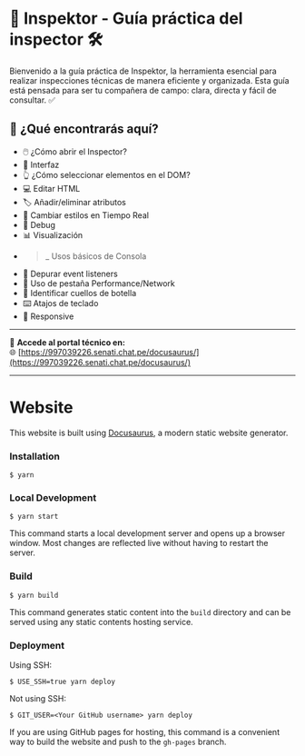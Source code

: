 # 🐄 Inspektor - Guía práctica del inspector 🛠️

Bienvenido a la guía práctica de Inspektor, la herramienta esencial para realizar inspecciones técnicas de manera eficiente y organizada. Esta guía está pensada para ser tu compañera de campo: clara, directa y fácil de consultar. ✅

## 📘 ¿Qué encontrarás aquí?

- 🖱️ ¿Cómo abrir el Inspector?
- 🧩 Interfaz
- 👆 ¿Cómo seleccionar elementos en el DOM?
- 💻 Editar HTML
- 🏷️ Añadir/eliminar atributos
- 🎨 Cambiar estilos en Tiempo Real
- 🐞 Debug
- 📊 Visualización
- >_ Usos básicos de Consola  
- 🐛 Depurar event listeners
- 🧭 Uso de pestaña Performance/Network
- 🧠 Identificar cuellos de botella
- ⌨️ Atajos de teclado
- 📱 Responsive

---

📍 **Accede al portal técnico en:**  
🌐 [https://997039226.senati.chat.pe/docusaurus/](https://997039226.senati.chat.pe/docusaurus/)

---


# Website

This website is built using [Docusaurus](https://docusaurus.io/), a modern static website generator.

### Installation

```
$ yarn
```

### Local Development

```
$ yarn start
```

This command starts a local development server and opens up a browser window. Most changes are reflected live without having to restart the server.

### Build

```
$ yarn build
```

This command generates static content into the `build` directory and can be served using any static contents hosting service.

### Deployment

Using SSH:

```
$ USE_SSH=true yarn deploy
```

Not using SSH:

```
$ GIT_USER=<Your GitHub username> yarn deploy
```

If you are using GitHub pages for hosting, this command is a convenient way to build the website and push to the `gh-pages` branch.
